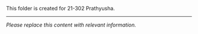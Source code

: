 This folder is created for 21-302 Prathyusha.

---

*Please replace this content with relevant information.*

